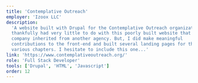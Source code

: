 ```yaml
---
title: 'Contemplative Outreach'
employer: 'Izoox LLC'
description:
  'A website built with Drupal for the Contemplative Outreach organization. I
  thankfully had very little to do with this poorly built website that our
  company inherited from another agency. But, I did make meaningful
  contributions to the front-end and built several landing pages for their
  various chapters. I hesitate to include this one...'
link: 'https://www.contemplativeoutreach.org/'
role: 'Full Stack Developer'
tools: ['Drupal', 'HTML', 'Javascript']
order: 12
---
```

